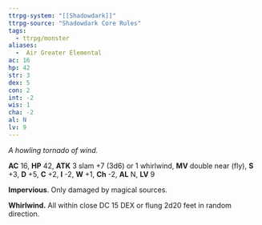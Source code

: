 ```yaml
---
ttrpg-system: "[[Shadowdark]]"
ttrpg-source: "Shadowdark Core Rules"
tags:
  - ttrpg/monster
aliases:
  -  Air Greater Elemental
ac: 16
hp: 42
str: 3
dex: 5
con: 2
int: -2
wis: 1
cha: -2
al: N
lv: 9
---
```


_A howling tornado of wind._

**AC** 16, **HP** 42, **ATK** 3 slam +7 (3d6) or 1 whirlwind, **MV** double near (fly), **S** +3, **D** +5, **C** +2, **I** -2, **W** +1, **Ch** -2, **AL** N, **LV** 9

**Impervious**. Only damaged by magical sources. 

**Whirlwind.** All within close DC 15 DEX or flung 2d20 feet in random direction.

